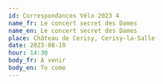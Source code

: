 ```yaml
---
id: Correspondances Vélo 2023 4
name_fr: Le concert secret des Dames
name_en: Le concert secret des Dames
place: Château de Cerisy, Cerisy-la-Salle
date: 2023-08-10
hour: 14:30
body_fr: A venir
body_en: To come
---
```

